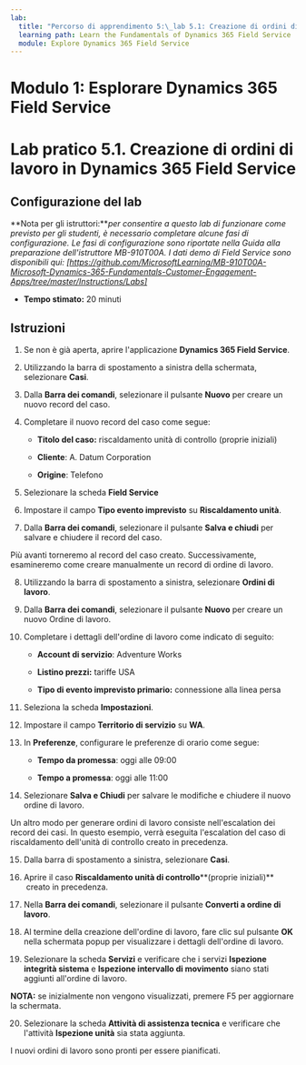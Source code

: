 ```yaml
---
lab:
  title: "Percorso di apprendimento 5:\_lab 5.1: Creazione di ordini di lavoro in Dynamics 365 Field Service"
  learning path: Learn the Fundamentals of Dynamics 365 Field Service
  module: Explore Dynamics 365 Field Service
---
```


Modulo 1: Esplorare Dynamics 365 Field Service
========================

# Lab pratico 5.1. Creazione di ordini di lavoro in Dynamics 365 Field Service

## Configurazione del lab

**Nota per gli istruttori:***per consentire a questo lab di funzionare come previsto per gli studenti, è necessario completare alcune fasi di configurazione. Le fasi di configurazione sono riportate nella Guida alla preparazione dell'istruttore MB-910T00A. I dati demo di Field Service sono disponibili qui: [https://github.com/MicrosoftLearning/MB-910T00A-Microsoft-Dynamics-365-Fundamentals-Customer-Engagement-Apps/tree/master/Instructions/Labs]*

  - **Tempo stimato:** 20 minuti

## Istruzioni

1. Se non è già aperta, aprire l'applicazione **Dynamics 365 Field Service**.

2. Utilizzando la barra di spostamento a sinistra della schermata, selezionare **Casi**.

3. Dalla **Barra dei comandi**, selezionare il pulsante **Nuovo** per creare un nuovo record del caso.

4. Completare il nuovo record del caso come segue:

    - **Titolo del caso:** riscaldamento unità di controllo (proprie iniziali)

    - **Cliente**: A. Datum Corporation

    - **Origine**: Telefono

5. Selezionare la scheda **Field Service**

6. Impostare il campo **Tipo evento imprevisto** su **Riscaldamento unità**.

7. Dalla **Barra dei comandi**, selezionare il pulsante **Salva e chiudi** per salvare e chiudere il record del caso.

Più avanti torneremo al record del caso creato. Successivamente, esamineremo come creare manualmente un record di ordine di lavoro.

8. Utilizzando la barra di spostamento a sinistra, selezionare **Ordini di lavoro**.

9. Dalla **Barra dei comandi**, selezionare il pulsante **Nuovo** per creare un nuovo Ordine di lavoro.

10. Completare i dettagli dell'ordine di lavoro come indicato di seguito:

    - **Account di servizio**: Adventure Works

    - **Listino prezzi:** tariffe USA

    - **Tipo di evento imprevisto primario:** connessione alla linea persa

11. Seleziona la scheda **Impostazioni**.

12. Impostare il campo **Territorio di servizio** su **WA**.

13. In **Preferenze**, configurare le preferenze di orario come segue:

    - **Tempo da promessa**: oggi alle 09:00

    - **Tempo a promessa**: oggi alle 11:00

14. Selezionare **Salva e Chiudi** per salvare le modifiche e chiudere il nuovo ordine di lavoro.

Un altro modo per generare ordini di lavoro consiste nell'escalation dei record dei casi. In questo esempio, verrà eseguita l'escalation del caso di riscaldamento dell'unità di controllo creato in precedenza.

15. Dalla barra di spostamento a sinistra, selezionare **Casi**.

16. Aprire il caso **Riscaldamento unità di controllo****(proprie iniziali)**  creato in precedenza.

17. Nella **Barra dei comandi**, selezionare il pulsante **Converti a ordine di lavoro**.

18. Al termine della creazione dell'ordine di lavoro, fare clic sul pulsante **OK** nella schermata popup per visualizzare i dettagli dell'ordine di lavoro.

19. Selezionare la scheda **Servizi** e verificare che i servizi **Ispezione integrità sistema** e **Ispezione intervallo di movimento** siano stati aggiunti all'ordine di lavoro.

**NOTA:** se inizialmente non vengono visualizzati, premere F5 per aggiornare la schermata.

20. Selezionare la scheda **Attività di assistenza tecnica** e verificare che l'attività **Ispezione unità** sia stata aggiunta.

I nuovi ordini di lavoro sono pronti per essere pianificati.

